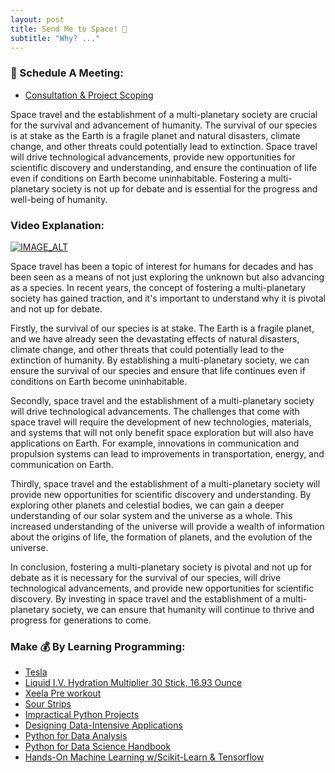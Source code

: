 ```yaml
---
layout: post
title: Send Me to Space! 🚀
subtitle: "Why? ..."
---
```

### 📅 Schedule A Meeting:
- [Consultation & Project Scoping](https://calendly.com/kadad1312/1-on-1?back=1&month=2024-01)

Space travel and the establishment of a multi-planetary society are crucial for the survival and advancement of humanity. The survival of our species is at stake as the Earth is a fragile planet and natural disasters, climate change, and other threats could potentially lead to extinction. Space travel will drive technological advancements, provide new opportunities for scientific discovery and understanding, and ensure the continuation of life even if conditions on Earth become uninhabitable. Fostering a multi-planetary society is not up for debate and is essential for the progress and well-being of humanity.
### Video Explanation:

[![IMAGE_ALT](../img/send_me.png)](https://youtu.be/cy9kIkCrvJQ)

Space travel has been a topic of interest for humans for decades and has been seen as a means of not just exploring the unknown but also advancing as a species. In recent years, the concept of fostering a multi-planetary society has gained traction, and it's important to understand why it is pivotal and not up for debate.

Firstly, the survival of our species is at stake. The Earth is a fragile planet, and we have already seen the devastating effects of natural disasters, climate change, and other threats that could potentially lead to the extinction of humanity. By establishing a multi-planetary society, we can ensure the survival of our species and ensure that life continues even if conditions on Earth become uninhabitable.

Secondly, space travel and the establishment of a multi-planetary society will drive technological advancements. The challenges that come with space travel will require the development of new technologies, materials, and systems that will not only benefit space exploration but will also have applications on Earth. For example, innovations in communication and propulsion systems can lead to improvements in transportation, energy, and communication on Earth.

Thirdly, space travel and the establishment of a multi-planetary society will provide new opportunities for scientific discovery and understanding. By exploring other planets and celestial bodies, we can gain a deeper understanding of our solar system and the universe as a whole. This increased understanding of the universe will provide a wealth of information about the origins of life, the formation of planets, and the evolution of the universe.

In conclusion, fostering a multi-planetary society is pivotal and not up for debate as it is necessary for the survival of our species, will drive technological advancements, and provide new opportunities for scientific discovery. By investing in space travel and the establishment of a multi-planetary society, we can ensure that humanity will continue to thrive and progress for generations to come.

### Make 💰 By Learning Programming:
- [Tesla](https://ts.la/khaled835973)
- [Liquid I.V. Hydration Multiplier 30 Stick, 16.93 Ounce](https://amzn.to/3ZFDjDq)
- [Xeela Pre workout](https://amzn.to/3NXWwMD)
- [Sour Strips](https://amzn.to/3EDWUM7)
- [Impractical Python Projects](https://amzn.to/3JpCpWH)
- [Designing Data-Intensive Applications](https://amzn.to/3Hgh5Sj)
- [Python for Data Analysis](https://amzn.to/3D0C8pl)
- [Python for Data Science Handbook](https://amzn.to/3XnZ1ez)
- [Hands-On Machine Learning w/Scikit-Learn & Tensorflow](https://amzn.to/3QTWoyt)

<br>